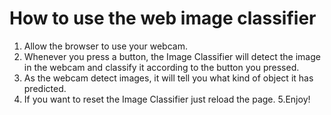 # How to use the web image classifier

1. Allow the browser to use your webcam.
2. Whenever you press a button, the Image Classifier will detect the image
in the webcam and classify it according to the button you pressed.
3. As the webcam detect images, it will tell you what kind of object it has predicted.
4. If you want to reset the Image Classifier just reload the page.
5.Enjoy!
